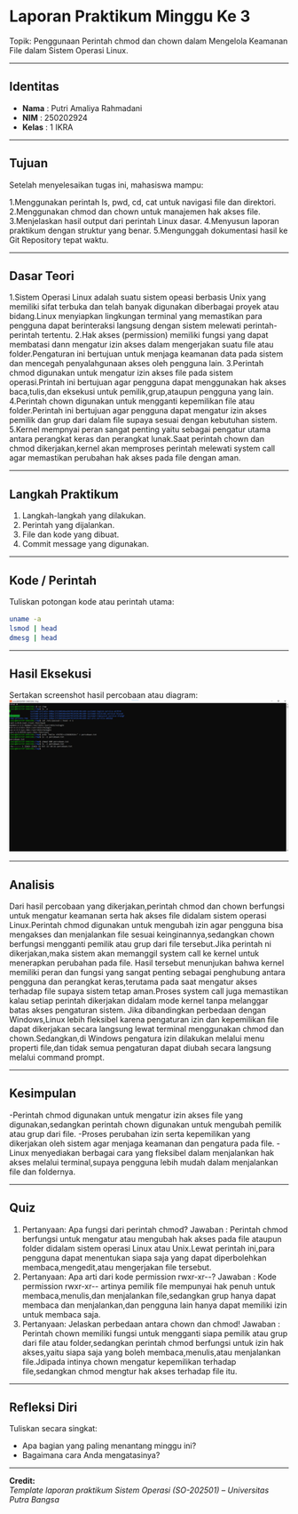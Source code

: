 
# Laporan Praktikum Minggu Ke 3
Topik:  Penggunaan Perintah chmod dan chown dalam Mengelola Keamanan File dalam Sistem Operasi Linux.

---

## Identitas
- **Nama**  : Putri Amaliya Rahmadani
- **NIM**   : 250202924
- **Kelas** : 1 IKRA

---

## Tujuan

Setelah menyelesaikan tugas ini, mahasiswa mampu:

1.Menggunakan perintah ls, pwd, cd, cat untuk navigasi file dan direktori.
2.Menggunakan chmod dan chown untuk manajemen hak akses file.
3.Menjelaskan hasil output dari perintah Linux dasar.
4.Menyusun laporan praktikum dengan struktur yang benar.
5.Mengunggah dokumentasi hasil ke Git Repository tepat waktu.


---

## Dasar Teori
1.Sistem Operasi Linux adalah suatu sistem opeasi berbasis Unix yang memiliki sifat terbuka dan telah banyak digunakan diberbagai proyek atau bidang.Linux menyiapkan lingkungan terminal yang memastikan para pengguna dapat berinteraksi langsung dengan sistem melewati perintah-perintah tertentu.
2.Hak akses (permission) memiliki fungsi yang dapat membatasi dann mengatur izin akses dalam mengerjakan suatu file atau folder.Pengaturan ini bertujuan untuk menjaga keamanan data pada sistem dan mencegah penyalahgunaan akses oleh pengguna lain.
3.Perintah chmod digunakan untuk mengatur izin akses file pada sistem operasi.Printah ini bertujuan agar pengguna dapat menggunakan hak akses baca,tulis,dan eksekusi untuk pemilik,grup,ataupun pengguna yang lain.
4.Perintah chown digunakan untuk mengganti kepemilikan file atau folder.Perintah ini bertujuan agar pengguna dapat mengatur izin akses pemilik dan grup dari dalam file supaya sesuai dengan kebutuhan sistem.
5.Kernel mempnyai peran sangat penting yaitu sebagai pengatur utama antara perangkat keras dan perangkat lunak.Saat perintah chown dan chmod dikerjakan,kernel akan memproses perintah melewati system call agar memastikan perubahan hak akses pada file dengan aman.

---

## Langkah Praktikum
1. Langkah-langkah yang dilakukan.  
2. Perintah yang dijalankan.  
3. File dan kode yang dibuat.  
4. Commit message yang digunakan.

---

## Kode / Perintah
Tuliskan potongan kode atau perintah utama:
```bash
uname -a
lsmod | head
dmesg | head
```

---

## Hasil Eksekusi
Sertakan screenshot hasil percobaan atau diagram:
![Screenshot hasil](<screenshots/eksperimen.putri.png>)

---

## Analisis
 Dari hasil percobaan yang dikerjakan,perintah chmod dan chown berfungsi untuk mengatur keamanan serta hak akses file didalam sistem operasi Linux.Perintah chmod digunakan untuk mengubah izin agar pengguna bisa mengakses dan menjalankan file sesuai keinginannya,sedangkan chown berfungsi mengganti pemilik atau grup dari file tersebut.Jika perintah ni dikerjakan,maka sistem akan memanggil system call ke kernel untuk menerapkan perubahan pada file.
 Hasil tersebut menunjukan bahwa kernel memiliki peran dan fungsi yang sangat penting sebagai penghubung antara pengguna dan perangkat keras,terutama pada saat mengatur akses terhadap file supaya sistem tetap aman.Proses system call juga memastikan kalau setiap perintah dikerjakan didalam mode kernel tanpa melanggar batas akses pengaturan sistem.
 Jika dibandingkan perbedaan dengan Windows,Linux lebih fleksibel karena pengaturan izin dan kepemilikan file dapat dikerjakan secara langsung lewat terminal menggunakan chmod dan chown.Sedangkan,di Windows pengatura izin dilakukan melalui menu properti file,dan tidak semua pengaturan dapat diubah secara langsung melalui command prompt.

---

## Kesimpulan
-Perintah chmod digunakan untuk mengatur izin akses file yang digunakan,sedangkan perintah chown digunakan untuk mengubah pemilik atau grup dari file.
-Proses perubahan izin serta kepemilikan yang dikerjakan oleh sistem agar menjaga keamanan dan pengatura pada file.
-Linux menyediakan berbagai cara yang fleksibel dalam menjalankan hak akses melalui terminal,supaya pengguna lebih mudah dalam menjalankan file dan foldernya.

---

## Quiz
1. Pertanyaan: Apa fungsi dari perintah chmod?
   Jawaban  : Perintah chmod berfungsi untuk mengatur atau mengubah hak akses pada file ataupun folder didalam sistem operasi Linux atau 
              Unix.Lewat perintah ini,para pengguna dapat menentukan siapa saja yang dapat diperbolehkan membaca,mengedit,atau 
              mengerjakan file tersebut. 
2. Pertanyaan: Apa arti dari kode permission rwxr-xr--?
   Jawaban   : Kode permission  rwxr-xr-- artinya pemilik file mempunyai hak penuh untuk membaca,menulis,dan menjalankan file,sedangkan 
               grup hanya dapat membaca dan menjalankan,dan pengguna lain hanya dapat memiliki izin untuk membaca saja. 
3. Pertanyaan: Jelaskan perbedaan antara chown dan chmod! 
   Jawaban   : Perintah chown memiliki fungsi untuk mengganti siapa pemilik atau grup dari file atau folder,sedangkan perintah chmod 
               berfungsi untuk izin hak akses,yaitu siapa saja yang boleh membaca,menulis,atau menjalankan file.Jdipada intinya chown 
               mengatur kepemilikan terhadap file,sedangkan chmod mengtur hak akses terhadap file itu.  

---

## Refleksi Diri
Tuliskan secara singkat:
- Apa bagian yang paling menantang minggu ini?  
- Bagaimana cara Anda mengatasinya?  

---

**Credit:**  
_Template laporan praktikum Sistem Operasi (SO-202501) – Universitas Putra Bangsa_
